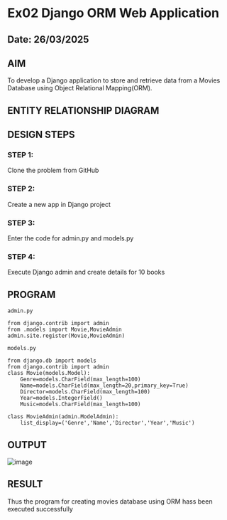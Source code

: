 # Ex02 Django ORM Web Application
## Date: 26/03/2025

## AIM
To develop a Django application to store and retrieve data from a Movies Database using Object Relational Mapping(ORM).

## ENTITY RELATIONSHIP DIAGRAM



## DESIGN STEPS

### STEP 1:
Clone the problem from GitHub

### STEP 2:
Create a new app in Django project

### STEP 3:
Enter the code for admin.py and models.py

### STEP 4:
Execute Django admin and create details for 10 books

## PROGRAM
```
admin.py

from django.contrib import admin
from .models import Movie,MovieAdmin
admin.site.register(Movie,MovieAdmin)

models.py

from django.db import models
from django.contrib import admin
class Movie(models.Model):
    Genre=models.CharField(max_length=100)
    Name=models.CharField(max_length=20,primary_key=True)
    Director=models.CharField(max_length=100)
    Year=models.IntegerField()
    Music=models.CharField(max_length=100)
 
class MovieAdmin(admin.ModelAdmin):
    list_display=('Genre','Name','Director','Year','Music')

```


## OUTPUT
![image](https://github.com/user-attachments/assets/773ea369-5b59-494c-a719-721c8d832704)


## RESULT
Thus the program for creating movies database using ORM hass been executed successfully
